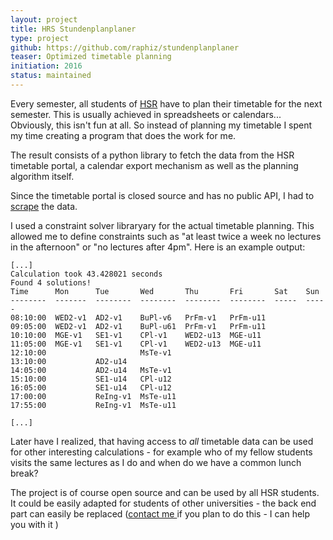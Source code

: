 ```yaml
---
layout: project
title: HRS Stundenplanplaner
type: project
github: https://github.com/raphiz/stundenplanplaner
teaser: Optimized timetable planning
initiation: 2016
status: maintained
---
```


Every semester, all students of [HSR](https://www.hsr.ch) have to plan their timetable for the next semester. This is usually achieved in spreadsheets or calendars... Obviously, this isn't fun at all. So instead of planning my timetable I spent my time creating a program that does the work for me.

The result consists of a python library to fetch the data from the HSR timetable portal, a calendar export mechanism as well as the planning algorithm itself.

Since the timetable portal is closed source and has no public API, I had to [scrape](https://de.wikipedia.org/wiki/Screen_Scraping) the data.

I used a constraint solver libraryary for the actual timetable planning. This allowed me to define constraints such as "at least twice a week no lectures in the afternoon" or "no lectures after 4pm". Here is an example output:

```
[...]
Calculation took 43.428021 seconds
Found 4 solutions!
Time      Mon      Tue       Wed       Thu       Fri       Sat    Sun
--------  -------  --------  --------  --------  --------  -----  -----
08:10:00  WED2-v1  AD2-v1    BuPl-v6   PrFm-v1   PrFm-u11
09:05:00  WED2-v1  AD2-v1    BuPl-u61  PrFm-v1   PrFm-u11
10:10:00  MGE-v1   SE1-v1    CPl-v1    WED2-u13  MGE-u11
11:05:00  MGE-v1   SE1-v1    CPl-v1    WED2-u13  MGE-u11
12:10:00                     MsTe-v1
13:10:00           AD2-u14
14:05:00           AD2-u14   MsTe-v1
15:10:00           SE1-u14   CPl-u12
16:05:00           SE1-u14   CPl-u12
17:00:00           ReIng-v1  MsTe-u11
17:55:00           ReIng-v1  MsTe-u11

[...]
```

Later have I realized, that having access to *all* timetable data can be used for other interesting calculations - for example who of my fellow students visits the same lectures as I do and when do
we have a common lunch break?

The project is of course open source and can be used by all HSR students. It could be easily
adapted for students of other universities - the back end part can easily be replaced ([contact  me ](/contact/) if you plan to do this - I can help you with it <i class="fa fa-smile-o" aria-hidden="true"></i>)
